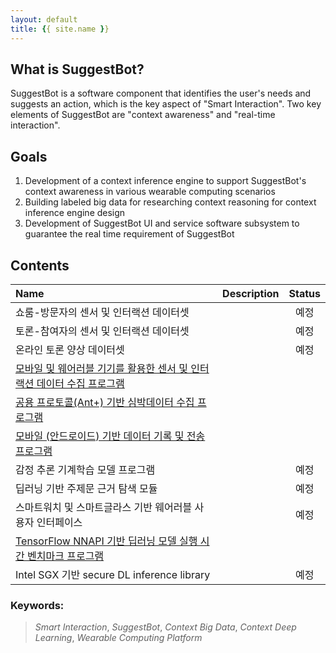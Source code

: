 ```yaml
---
layout: default
title: {{ site.name }}
---
```


## What is SuggestBot?

SuggestBot is a software component that identifies the user's needs and suggests an action, which is the key aspect of "Smart Interaction". Two key elements of SuggestBot are "context awareness" and "real-time interaction".

## Goals
1. Development of a context inference engine to support SuggestBot's context awareness in various wearable computing scenarios
2. Building labeled big data for researching context reasoning for context inference engine design
3. Development of SuggestBot UI and service software subsystem to guarantee the real time requirement of SuggestBot

## Contents

| Name                                                                 | Description | Status |
|:----------------------------------------------------------------------|:-----------:|:----:|
| 쇼룸-방문자의 센서 및 인터랙션 데이터셋                                || 예정 |
| 토론-참여자의 센서 및 인터랙션 데이터셋                                || 예정 |
| 온라인 토론 양상 데이터셋                                              || 예정 |
| [모바일 및 웨어러블 기기를 활용한 센서 및 인터랙션 데이터 수집 프로그램](https://github.com/Kaist-ICLab)               |      |
| [공용 프로토콜(Ant+) 기반 심박데이터 수집 프로그램](https://github.com/Kaist-ICLab)               |      |
| [모바일 (안드로이드) 기반 데이터 기록 및 전송 프로그램](https://github.com/Kaist-ICLab)               |      |
| 감정 추론 기계학습 모델 프로그램                    	                 || 예정 |
| 딥러닝 기반 주제문 근거 탐색 모듈                   	                 || 예정 |
| 스마트워치 및 스마트글라스 기반 웨어러블 사용자 인터페이스         	 || 예정 |
| [TensorFlow NNAPI 기반 딥러닝 모델 실행 시간 벤치마크 프로그램](https://gitlab.com/spchoi/deepschedulerexperiment) |   |   |
| Intel SGX 기반 secure DL inference library               	             || 예정 |

### Keywords:
> *Smart Interaction*, *SuggestBot*, *Context Big Data*, *Context Deep Learning*, *Wearable Computing Platform*